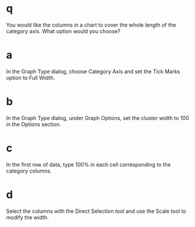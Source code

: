 # q
You would like the columns in a chart to cover the whole length of the category axis. What option would you choose?
# a
In the Graph Type dialog, choose Category Axis and set the Tick Marks option to Full Width.
# b
In the Graph Type dialog, under Graph Options, set the cluster width to 100 in the Options section.
# c
In the first row of data, type 100% in each cell corresponding to the category columns.
# d
Select the columns with the Direct Selection tool and use the Scale tool to modify the width.